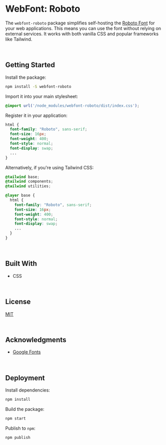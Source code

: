 # WebFont: Roboto

The `webfont-roboto` package simplifies self-hosting the [Roboto Font](https://fonts.google.com/specimen/Roboto) for your web applications. This means you can use the font without relying on external services. It works with both vanilla CSS and popular frameworks like Tailwind.

</br>

## Getting Started

Install the package:

```bash
npm install -S webfont-roboto
```

Import it into your main stylesheet:

```css
@import url('/node_modules/webfont-roboto/dist/index.css');
```

Register it in your application:

```css
html {
  font-family: "Roboto", sans-serif;
  font-size: 16px;
  font-weight: 400;
  font-style: normal;
  font-display: swap;
  ...
}
```


Alternatively, if you're using Tailwind CSS:

```css
@tailwind base;
@tailwind components;
@tailwind utilities;

@layer base {
  html {
    font-family: "Roboto", sans-serif;
    font-size: 16px;
    font-weight: 400;
    font-style: normal;
    font-display: swap;
    ...
  }
}
```





<br/>

## Built With

- CSS





<br/>

## License

[MIT](https://choosealicense.com/licenses/mit/)





<br/>

## Acknowledgments

- [Google Fonts](https://fonts.google.com/specimen/Roboto)





<br/>

## Deployment

Install dependencies:
```bash
npm install
```

Build the package:
```bash
npm start
```

Publish to `npm`:
```bash
npm publish
```